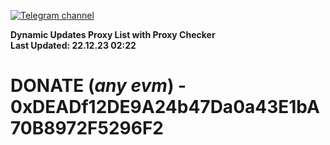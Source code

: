 [![Telegram channel](https://img.shields.io/endpoint?url=https://runkit.io/damiankrawczyk/telegram-badge/branches/master?url=https://t.me/n4z4v0d)](https://t.me/n4z4v0d) 

**Dynamic Updates Proxy List with Proxy Checker**  
**Last Updated: 22.12.23 02:22**

# DONATE (_any evm_) - 0xDEADf12DE9A24b47Da0a43E1bA70B8972F5296F2
